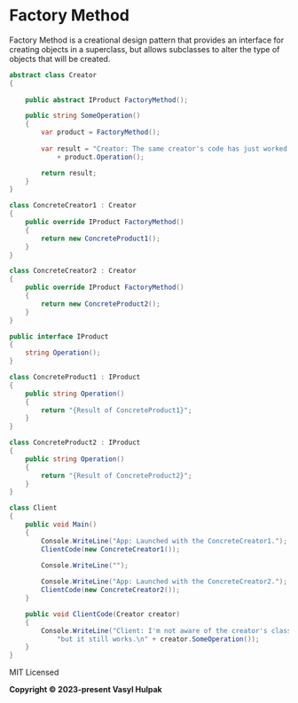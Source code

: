 ﻿# Factory Method
Factory Method is a creational design pattern that provides an interface for creating objects in a superclass, but allows subclasses to alter the type of objects that will be created.


```csharp
abstract class Creator
{
   
    public abstract IProduct FactoryMethod();

    public string SomeOperation()
    {
        var product = FactoryMethod();
        
        var result = "Creator: The same creator's code has just worked with "
            + product.Operation();

        return result;
    }
}

class ConcreteCreator1 : Creator
{
    public override IProduct FactoryMethod()
    {
        return new ConcreteProduct1();
    }
}

class ConcreteCreator2 : Creator
{
    public override IProduct FactoryMethod()
    {
        return new ConcreteProduct2();
    }
}

public interface IProduct
{
    string Operation();
}

class ConcreteProduct1 : IProduct
{
    public string Operation()
    {
        return "{Result of ConcreteProduct1}";
    }
}

class ConcreteProduct2 : IProduct
{
    public string Operation()
    {
        return "{Result of ConcreteProduct2}";
    }
}

class Client
{
    public void Main()
    {
        Console.WriteLine("App: Launched with the ConcreteCreator1.");
        ClientCode(new ConcreteCreator1());
        
        Console.WriteLine("");

        Console.WriteLine("App: Launched with the ConcreteCreator2.");
        ClientCode(new ConcreteCreator2());
    }

    public void ClientCode(Creator creator)
    {
        Console.WriteLine("Client: I'm not aware of the creator's class," +
            "but it still works.\n" + creator.SomeOperation());
    }
}
```

MIT Licensed

**Copyright © 2023-present Vasyl Hulpak**
